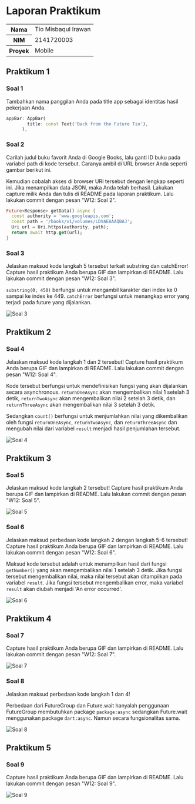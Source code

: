 # Laporan Praktikum

<table>
  <tr>
    <th>Nama</th>
    <td>Tio Misbaqul Irawan</td>
  </tr>
  <tr>
    <th>NIM</th>
    <td>2141720003</td>
  </tr>
  <tr>
    <th>Proyek</th>
    <td>Mobile</td>
  </tr>
</table>

## Praktikum 1

### Soal 1
Tambahkan nama panggilan Anda pada title app sebagai identitas hasil pekerjaan Anda.

```dart
appBar: AppBar(
        title: const Text('Back from the Future Tio'),
      ),
```

### Soal 2
Carilah judul buku favorit Anda di Google Books, lalu ganti ID buku pada variabel path di kode tersebut. Caranya ambil di URL browser Anda seperti gambar berikut ini.
 
Kemudian cobalah akses di browser URI tersebut dengan lengkap seperti ini. Jika menampilkan data JSON, maka Anda telah berhasil. Lakukan capture milik Anda dan tulis di README pada laporan praktikum. Lalu lakukan commit dengan pesan "W12: Soal 2".

```dart
Future<Response> getData() async {
  const authority = 'www.googleapis.com';
  const path = '/books/v1/volumes/LDVAEAAAQBAJ';
  Uri url = Uri.https(authority, path);
  return await http.get(url);
}
```

### Soal 3
Jelaskan maksud kode langkah 5 tersebut terkait substring dan catchError!
Capture hasil praktikum Anda berupa GIF dan lampirkan di README. Lalu lakukan commit dengan pesan "W12: Soal 3".

`substring(0, 450)` berfungsi untuk mengambil karakter dari index ke 0 sampai ke index ke 449. `catchError` berfungsi untuk menangkap error yang terjadi pada future yang dijalankan.

![Soal 3](docs/s3.gif)

## Praktikum 2

### Soal 4
Jelaskan maksud kode langkah 1 dan 2 tersebut!
Capture hasil praktikum Anda berupa GIF dan lampirkan di README. Lalu lakukan commit dengan pesan "W12: Soal 4".

Kode tersebut berfungsi untuk mendefinisikan fungsi yang akan dijalankan secara asynchronous. `returnOneAsync` akan mengembalikan nilai 1 setelah 3 detik, `returnTwoAsync` akan mengembalikan nilai 2 setelah 3 detik, dan `returnThreeAsync` akan mengembalikan nilai 3 setelah 3 detik.

Sedangkan `count()` berfungsi untuk menjumlahkan nilai yang dikembalikan oleh fungsi `returnOneAsync`, `returnTwoAsync`, dan `returnThreeAsync` dan mengubah nilai dari variabel `result` menjadi hasil penjumlahan tersebut.

![Soal 4](docs/s4.gif)

## Praktikum 3

### Soal 5
Jelaskan maksud kode langkah 2 tersebut!
Capture hasil praktikum Anda berupa GIF dan lampirkan di README. Lalu lakukan commit dengan pesan "W12: Soal 5".

![Soal 5](docs/s5.gif)

### Soal 6
Jelaskan maksud perbedaan kode langkah 2 dengan langkah 5-6 tersebut!
Capture hasil praktikum Anda berupa GIF dan lampirkan di README. Lalu lakukan commit dengan pesan "W12: Soal 6".

Maksud kode tersebut adalah untuk menampilkan hasil dari fungsi `getNumber()` yang akan mengembalikan nilai 1 setelah 3 detik. Jika fungsi tersebut mengembalikan nilai, maka nilai tersebut akan ditampilkan pada variabel `result`. Jika fungsi tersebut mengembalikan error, maka variabel `result` akan diubah menjadi 'An error occurred'.

![Soal 6](docs/s5.gif)

## Praktikum 4

### Soal 7
Capture hasil praktikum Anda berupa GIF dan lampirkan di README. Lalu lakukan commit dengan pesan "W12: Soal 7".

![Soal 7](docs/s7.gif)

### Soal 8
Jelaskan maksud perbedaan kode langkah 1 dan 4!

Perbedaan dari FutureGroup dan Future.wait hanyalah penggunaan FutureGroup membutuhkan package `package:async` sedangkan Future.wait menggunakan package `dart:async`. Namun secara fungsionalitas sama.

![Soal 8](docs/s8.gif)

## Praktikum 5

### Soal 9
Capture hasil praktikum Anda berupa GIF dan lampirkan di README. Lalu lakukan commit dengan pesan "W12: Soal 9".

![Soal 9](docs/s9.gif)

